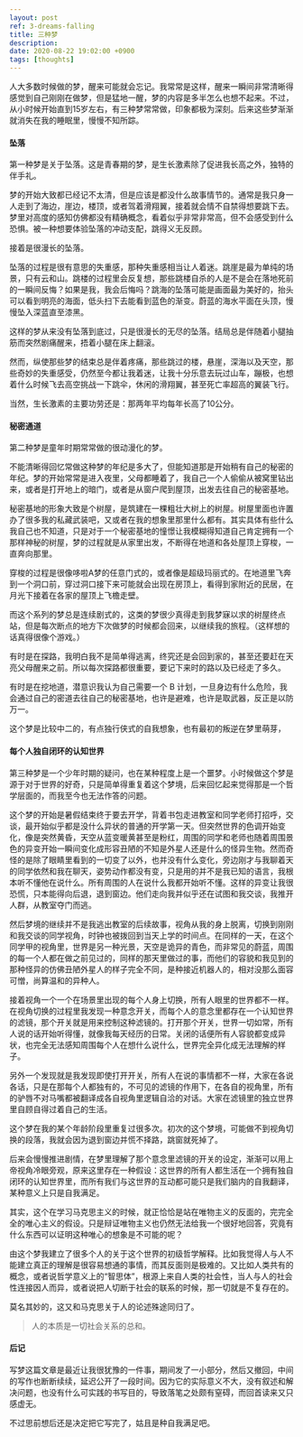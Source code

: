 ```yaml
---
layout: post
ref: 3-dreams-falling
title: 三种梦
description: 
date: 2020-08-22 19:02:00 +0900
tags: [thoughts]
---
```


人大多数时候做的梦，醒来可能就会忘记。我常常是这样，醒来一瞬间非常清晰得感觉到自己刚刚在做梦，但是猛地一醒，梦的内容是多半怎么也想不起来。<!--more-->不过，从小时候开始直到15岁左右，有三种梦常常做，印象都极为深刻。后来这些梦渐渐就消失在我的睡眠里，慢慢不知所踪。

#### 坠落

第一种梦是关于坠落。这是青春期的梦，是生长激素除了促进我长高之外，独特的伴手礼。

梦的开始大致都已经记不太清，但是应该是都没什么故事情节的。通常是我只身一人走到了海边，崖边，楼顶，或者驾着滑翔翼，接着就会情不自禁得想要跳下去。梦里对高度的感知仿佛都没有精确概念，看着似乎非常非常高，但不会感受到什么恐惧。被一种想要体验坠落的冲动支配，跳得义无反顾。

接着是很漫长的坠落。

坠落的过程是很有意思的失重感，那种失重感相当让人着迷。跳崖是最为单纯的场景，只有云和山。跳楼的过程里会反复想，那些跳楼自杀的人是不是会在落地死前的一瞬间反悔？如果是我，我会后悔吗？跳海的坠落可能是画面最为美好的，抬头可以看到明亮的海面，低头扫下去能看到蓝色的渐变。蔚蓝的海水平面在头顶，慢慢坠入深蓝直至漆黑。

这样的梦从来没有坠落到底过，只是很漫长的无尽的坠落。结局总是伴随着小腿抽筋而突然剧痛醒来，捂着小腿在床上翻滚。

然而，纵使那些梦的结束总是伴着疼痛，那些跳过的楼，悬崖，深海以及天空，那些奇妙的失重感受，仍然至今都让我着迷，让我十分乐意去玩过山车，蹦极，也想着什么时候飞去高空挑战一下跳伞，休闲的滑翔翼，甚至死亡率超高的翼装飞行。

当然，生长激素的主要功劳还是：那两年平均每年长高了10公分。

#### 秘密通道

第二种梦是童年时期常常做的很动漫化的梦。

不能清晰得回忆常做这种梦的年纪是多大了，但能知道那是开始稍有自己的秘密的年纪。梦的开始常常是进入夜里，父母都睡着了，我自己一个人偷偷从被窝里钻出来，或者是打开地上的暗门，或者是从窗户爬到屋顶，出发去往自己的秘密基地。

秘密基地的形象大致是个树屋，是筑建在一棵粗壮大树上的树屋。树屋里面也许置办了很多我的私藏武装吧，又或者在我的想象里那里什么都有。其实具体有些什么我自己也不知道，只是对于一个秘密基地的憧憬让我模糊得知道自己肯定拥有一个那样神秘的树屋，梦的过程就是从家里出发，不断得在地道和各处屋顶上穿梭，一直奔向那里。

穿梭的过程是很像哆啦A梦的任意门式的，或者像是超级玛丽式的。在地道里飞奔到一个洞口前，穿过洞口接下来可能就会出现在房顶上，看得到家附近的民居，在月光下接着在各家的屋顶上飞檐走壁。

而这个系列的梦总是连续剧式的，这类的梦很少真得走到我梦寐以求的树屋终点站，但是每次断点的地方下次做梦的时候都会回来，以继续我的旅程。（这样想的话真得很像个游戏。）

有时是在探路，我明白我不是简单得逃离，终究还是会回到家的，甚至还要赶在天亮父母醒来之前。所以每次探路都很重要，要记下来时的路以及已经走了多久。

有时是在挖地道，潜意识我认为自己需要一个 B 计划，一旦身边有什么危险，我会通过自己的密道去往自己的秘密基地，也许是避难，也许是取武器，反正是以防万一。

这个梦是比较中二的，有点独行侠式的自我想象，也有最初的叛逆在梦里萌芽，

#### 每个人独自闭环的认知世界

第三种梦是一个少年时期的疑问，也在某种程度上是一个噩梦。小时候做这个梦是源于对于世界的好奇，只是简单得重复着这个梦境，后来回忆起来觉得那是一个哲学层面的，而我至今也无法作答的问题。

这个梦的开始是暑假结束终于要去开学，背着书包走进教室和同学老师打招呼，交谈，最开始似乎都是没什么异状的普通的开学第一天。但突然世界的色调开始变化，像是突然黄昏，天空从蓝变暖黄甚至是粉红，周围的同学和老师也随着周围景色的异变开始一瞬间变化成形容丑陋的不知是外星人还是什么的怪异生物。然而奇怪的是除了眼睛里看到的一切变了以外，也并没有什么变化，旁边刚才与我聊着天的同学依然和我在聊天，姿势动作都没有变，只是用的并不是我已知的语言，我根本听不懂他在说什么。所有周围的人在说什么我都开始听不懂。这样的异变让我很恐慌，只本能得向后退，退到窗边。他们走向我并似乎还在试图和我交谈，我推开人群，从教室夺门而逃。

然后梦境的继续并不是我逃出教室的后续故事，视角从我的身上脱离，切换到刚刚和我交谈的同学视角，时钟也被拨回到当天上学的时间点。在同样的一天，在这个同学甲的视角里，世界是另一种光景，天空是诡异的青色，而非常见的蔚蓝，周围的每一个人都在做之前见过的，同样的那天里做过的事，而他们的容貌和我见到的那种怪异的仿佛丑陋外星人的样子完全不同，是种接近机器人的，相对没那么面容可憎，尚算温和的异种人。

接着视角一个一个在场景里出现的每个人身上切换，所有人眼里的世界都不一样。在视角切换的过程里我发现一种意念开关，而每个人的意念里都存在一个认知世界的滤镜，那个开关就是用来控制这种滤镜的。打开那个开关，世界一切如常，所有人说的话开始听得懂，就像我每天经历的日常。关闭的话便所有人容貌都变成异状，也完全无法感知周围每个人在想什么说什么，世界完全异化成无法理解的样子。

另外一个发现就是我发现即使打开开关，所有人在说的事情都不一样，大家在各说各话，只是在那每个人都独有的，不可见的滤镜的作用下，在各自的视角里，所有的驴唇不对马嘴都被翻译成各自视角里逻辑自洽的对话。大家在滤镜里的独立世界里自顾自得过着自己的生活。

这个梦在我的某个年龄阶段里重复过很多次。初次的这个梦境，可能做不到视角切换的段落，我就会因为退到窗边并慌不择路，跳窗就死掉了。

后来会慢慢推进剧情，在梦里理解了那个意念里滤镜的开关的设定，渐渐可以用上帝视角冷眼旁观，原来这里存在一种假设：这世界的所有人都生活在一个拥有独自闭环的认知世界里，而所有我们与这世界的互动都可能只是我们脑内的自我翻译，某种意义上只是自我满足。

其实，这个在学习马克思主义的时候，就正恰恰是站在唯物主义的反面的，完完全全的唯心主义的假设。只是辩证唯物主义也仍然无法给我一个很好地回答，究竟有什么东西可以证明这种唯心的想象是不可能的呢？

由这个梦我建立了很多个人的关于这个世界的初级哲学解释。比如我觉得人与人不能建立真正的理解是很容易想通的事情，而其反面则是极难的。又比如人类共有的概念，或者说哲学意义上的“智思体”，根源上来自人类的社会性，当人与人的社会性连接因人而异，或者说把人切断于社会的联系的时候，那一切就是不复存在的。

莫名其妙的，这又和马克思关于人的论述殊途同归了。

> 人的本质是一切社会关系的总和。




#### 后记
写梦这篇文章是最近让我很犹豫的一件事，期间发了一小部分，然后又撤回，中间的写作也断断续续，延迟公开了一段时间。因为它的实际意义不大，没有叙述和解决问题，也没有什么可实践的书写目的，导致落笔之处颇有窒碍，而回首读来又只感虚无。

不过思前想后还是决定把它写完了，姑且是种自我满足吧。
